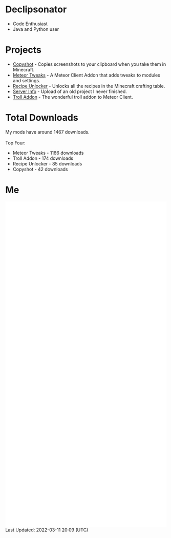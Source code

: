 # Declipsonator
- Code Enthusiast
- Java and Python user
# Projects
- [Copyshot](https://github.com/Declipsonator/Copyshot) - Copies screenshots to your clipboard when you take them in Minecraft.
- [Meteor Tweaks](https://github.com/Declipsonator/Meteor-Tweaks) - A Meteor Client Addon that adds tweaks to modules and settings.
- [Recipe Unlocker](https://github.com/Declipsonator/Recipe-Unlocker) - Unlocks all the recipes in the Minecraft crafting table.
- [Server Info](https://github.com/Declipsonator/Server-Info) - Upload of an old project I never finished.
- [Troll Addon](https://github.com/Declipsonator/Troll-Addon) - The wonderful troll addon to Meteor Client.


# Total Downloads
My mods have around 1467 downloads. \
\
Top Four:
- Meteor Tweaks - 1166 downloads  
- Troll Addon - 174 downloads  
- Recipe Unlocker - 85 downloads  
- Copyshot - 42 downloads  


# Me
<img align="center" src="/github-metrics.svg" alt="Metrics">
Last Updated: 2022-03-11 20:09 (UTC)
